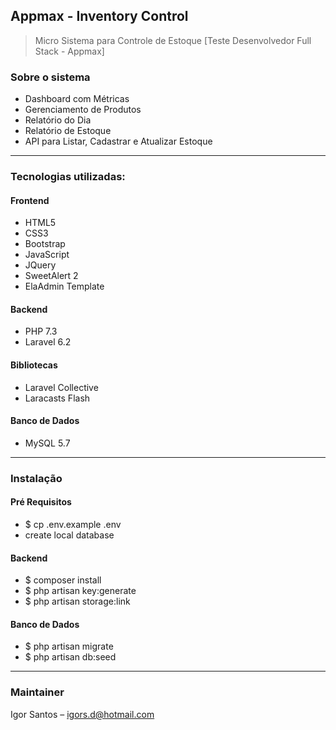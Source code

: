 ## Appmax - Inventory Control

> Micro Sistema para Controle de Estoque [Teste Desenvolvedor Full Stack - Appmax]

### Sobre o sistema
- Dashboard com Métricas
- Gerenciamento de Produtos
- Relatório do Dia
- Relatório de Estoque
- API para Listar, Cadastrar e Atualizar Estoque

---

### Tecnologias utilizadas: 
#### Frontend
- HTML5
- CSS3
- Bootstrap
- JavaScript
- JQuery
- SweetAlert 2
- ElaAdmin Template

#### Backend
- PHP 7.3
- Laravel 6.2

#### Bibliotecas
- Laravel Collective
- Laracasts Flash

#### Banco de Dados
- MySQL 5.7

---

### Instalação

#### Pré Requisitos
- $ cp .env.example .env
- create local database

#### Backend
- $ composer install  
- $ php artisan key:generate
- $ php artisan storage:link

#### Banco de Dados
- $ php artisan migrate
- $ php artisan db:seed

---

### Maintainer
Igor Santos – igors.d@hotmail.com
